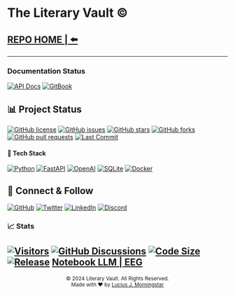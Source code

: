 # The Literary Vault ©️

## [REPO HOME | ⬅️](https://github.com/Exios66/Literary-Vault)

***

### Documentation Status

[![API Docs](https://img.shields.io/badge/API-Documentation-green?style=flat-square&logo=swagger)](https://exios66.github.io/Literary-Vault/)
[![GitBook](https://img.shields.io/badge/GitBook-Documentation-orange?style=flat-square&logo=gitbook)](https://morningstar-developments.gitbook.io/morningstar-docs)

## 📊 Project Status

[![GitHub license](https://img.shields.io/github/license/Exios66/Literary-Vault?style=flat-square)](https://github.com/Exios66/Literary-Vault/blob/main/LICENSE)
[![GitHub issues](https://img.shields.io/github/issues/Exios66/Literary-Vault?style=flat-square)](https://github.com/Exios66/Literary-Vault/issues)
[![GitHub stars](https://img.shields.io/github/stars/Exios66/Literary-Vault?style=flat-square)](https://github.com/Exios66/Literary-Vault/stargazers)
[![GitHub forks](https://img.shields.io/github/forks/Exios66/Literary-Vault?style=flat-square)](https://github.com/Exios66/Literary-Vault/network)
[![GitHub pull requests](https://img.shields.io/github/issues-pr/Exios66/Literary-Vault?style=flat-square)](https://github.com/Exios66/Literary-Vault/pulls)
[![Last Commit](https://img.shields.io/github/last-commit/Exios66/Literary-Vault?style=flat-square)](https://github.com/Exios66/Literary-Vault/commits/main)

#### 🔧 Tech Stack

[![Python](https://img.shields.io/badge/Python-3.9+-blue?style=flat-square&logo=python)](https://www.python.org/)
[![FastAPI](https://img.shields.io/badge/FastAPI-0.68+-green?style=flat-square&logo=fastapi)](https://fastapi.tiangolo.com/)
[![OpenAI](https://img.shields.io/badge/OpenAI-API-black?style=flat-square&logo=openai)](https://openai.com/)
[![SQLite](https://img.shields.io/badge/SQLite-3-blue?style=flat-square&logo=sqlite)](https://www.sqlite.org/)
[![Docker](https://img.shields.io/badge/Docker-Ready-blue?style=flat-square&logo=docker)](https://www.docker.com/)

## 🔗 Connect & Follow

[![GitHub](https://img.shields.io/badge/GitHub-Exios66-black?style=flat-square&logo=github)](https://github.com/Exios66)
[![Twitter](https://img.shields.io/badge/Twitter-__morningstar__ai-1DA1F2?style=flat-square&logo=twitter)](https://twitter.com/_morningstar_ai)
[![LinkedIn](https://img.shields.io/badge/LinkedIn-Connect-blue?style=flat-square&logo=linkedin)](https://linkedin.com/in/your-linkedin)
[![Discord](https://img.shields.io/badge/Discord-Join-7289DA?style=flat-square&logo=discord)](https://discord.gg/nxyBq8YaZD)

### 📈 Stats

[![Visitors](https://visitor-badge.laobi.icu/badge?page_id=Exios66.Literary-Vault)](https://github.com/Exios66/Literary-Vault)
[![GitHub Discussions](https://img.shields.io/github/discussions/Exios66/Literary-Vault?style=flat-square)](https://github.com/Exios66/Literary-Vault/discussions)
[![Code Size](https://img.shields.io/github/languages/code-size/Exios66/Literary-Vault?style=flat-square)](https://github.com/Exios66/Literary-Vault)
[![Release](https://img.shields.io/github/v/release/Exios66/Literary-Vault?style=flat-square)](https://github.com/Exios66/Literary-Vault/release/v0.0.2)
[Notebook LLM | EEG](https://notebooklm.google.com/notebook/f28599b5-14cf-4592-9183-1eeedbc69c86?pli=1)
---
<div align="center">
    <sub>© 2024 Literary Vault. All Rights Reserved.</sub><br>
    <sub>Made with ❤️ by <a href="https://github.com/Exios66">Lucius J. Morningstar</a></sub>
</div>
